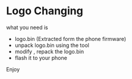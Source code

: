 # Logo Changing

what you need is 
- logo.bin (Extracted form the phone firmware)
- unpack logo.bin using the tool 
- modify , repack the logo.bin 
- flash it to your phone 

Enjoy 
